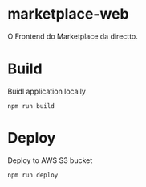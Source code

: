 # marketplace-web
O Frontend do Marketplace da directto.

# Build
Buidl application locally

```
npm run build
```

# Deploy

Deploy to AWS S3 bucket

```
npm run deploy
```

